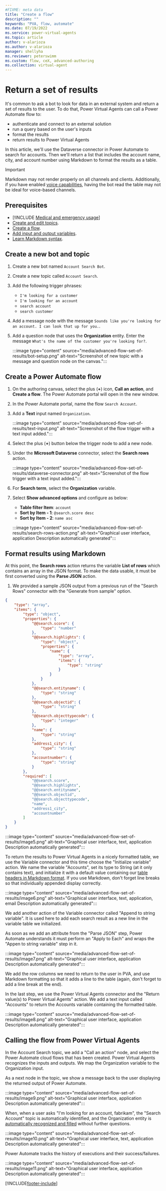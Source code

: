 ```yaml
---
#FIXME: meta data
title: "Create a flow"
description: ""
keywords: "PVA, flow, automate"
ms.date: 07/19/2022
ms.service: power-virtual-agents
ms.topic: article
author: v-alarioza
ms.author: v-alarioza
manager: shellyha
ms.reviewer: peterswimm
ms.custom: flow, ceX, advanced-authoring
ms.collection: virtual-agent
---
```


# Return a set of results

It's common to ask a bot to look for data in an external system and return a set of results to the user. To do that, Power Virtual Agents can call a Power Automate flow to:

- authenticate and connect to an external solution
- run a query based on the user's inputs
- format the results
- return results to Power Virtual Agents

In this article, we'll use the Dataverse connector in Power Automate to search for accounts. Then we'll return a list that includes the account name, city, and account number using Markdown to format the results as a table.

> [!IMPORTANT]
> Markdown may not render properly on all channels and clients. Additionally, if you have enabled [voice capabilities](configuration-hand-off-omnichannel.md), having the bot read the table may not be ideal for voice-based channels.

## Prerequisites

- [!INCLUDE [Medical and emergency usage](includes/pva-usage-limitations.md)]
- [Create and edit topics](authoring-create-edit-topics.md).
- [Create a flow](advanced-flow.md).
- [Add input and output variables](advanced-flow-input-output.md).
- [Learn Markdown syntax](https://www.markdownguide.org/).

## Create a new bot and topic

1. Create a new bot named `Account Search Bot`.

1. Create a new topic called `Account Search`.

1. Add the following trigger phrases:
   - `I'm looking for a customer`
   - `I'm looking for an account`
   - `search account`
   - `search customer`

1. Add a message node with the message `Sounds like you're looking for an account. I can look that up for you.`.

1. Add a question node that uses the **Organization** entity. Enter the message `What's the name of the customer you're looking for?`.

    :::image type="content" source="media/advanced-flow-set-of-results/bot-setup.png" alt-text="Screenshot of new topic with a message and question node on the canvas.":::

## Create a Power Automate flow

1. On the authoring canvas, select the plus (**+**) icon, **Call an action**, and **Create a flow**. The Power Automate portal will open in the new window.

1. In the Power Automate portal, name the flow `Search Account`.

1. Add a **Text** input named `Organization`.

    :::image type="content" source="media/advanced-flow-set-of-results/text-input.png" alt-text="Screenshot of the flow trigger with a text input added.":::

1. Select the plus (**+**) button below the trigger node to add a new node.

1. Under the **Microsoft Dataverse** connector, select the **Search rows** action.

    :::image type="content" source="media/advanced-flow-set-of-results/dataverse-connector.png" alt-text="Screenshot of the flow trigger with a text input added.":::

1. For **Search term**, select the **Organization** variable.

1. Select **Show advanced options** and configure as below:
    - **Table filter Item**: `account`
    - **Sort by Item - 1**: `@search.score desc`
    - **Sort by Item - 2**: `name asc`

    :::image type="content" source="media/advanced-flow-set-of-results/search-rows-action.png" alt-text="Graphical user interface, application Description automatically generated":::

## Format results using Markdown

At this point, the **Search rows** action returns the variable **List of rows** which contains an array in the JSON format. To make the data usable, it must be first converted using the **Parse JSON** action.

1. We provided a sample JSON output from a previous run of the "Search Rows" connector with the "Generate from sample" option.

<!-- FIXME: move snippet -->
```json
{
    "type": "array",
    "items": {
        "type": "object",
        "properties": {
            "@@search.score": {
                "type": "number"
            },
            "@@search.highlights": {
                "type": "object",
                "properties": {
                    "name": {
                        "type": "array",
                        "items": {
                            "type": "string"
                        }
                    }
                }
            },
            "@@search.entityname": {
                "type": "string"
            },
            "@@search.objectid": {
                "type": "string"
            },
            "@@search.objecttypecode": {
                "type": "integer"
            },
            "name": {
                "type": "string"
            },
            "address1_city": {
                "type": "string"
            },
            "accountnumber": {
                "type": "string"
            }
        },
        "required": [
            "@@search.score",
            "@@search.highlights",
            "@@search.entityname",
            "@@search.objectid",
            "@@search.objecttypecode",
            "name",
            "address1_city",
            "accountnumber"
        ]
    }
}
```

:::image type="content" source="media/advanced-flow-set-of-results/image5.png" alt-text="Graphical user interface, text, application Description automatically generated":::

To return the results to Power Virtual Agents in a nicely formatted table, we use the Variable connector and this time choose the "Initialize variable" action. We name the variable "Accounts", set its type to String (at it only contains text), and initialize it with a default value containing our [table headers in Markdown format](https://www.markdownguide.org/extended-syntax/#tables). If you use Markdown, don't forget line breaks so that individually appended display correctly.

:::image type="content" source="media/advanced-flow-set-of-results/image6.png" alt-text="Graphical user interface, text, application, email Description automatically generated":::

We add another action of the Variable connector called "Append to string variable". It is used here to add each search result as a new line in the variable table we initialized.

As soon as we add an attribute from the "Parse JSON" step, Power Automate understands it must perform an "Apply to Each" and wraps the "Appen to string variable" step in it.

:::image type="content" source="media/advanced-flow-set-of-results/image7.png" alt-text="Graphical user interface, application Description automatically generated":::

We add the row columns we need to return to the user in PVA, and use Markdown formatting so that it adds a line to the table (again, don't forget to add a line break at the end).

In the last step, we use the Power Virtual Agents connector and the "Return value(s) to Power Virtual Agents" action. We add a text input called "Accounts" to return the Accounts variable containing the formatted table.

:::image type="content" source="media/advanced-flow-set-of-results/image8.png" alt-text="Graphical user interface, application Description automatically generated":::

## Calling the flow from Power Virtual Agents

In the Account Search topic, we add a "Call an action" node, and select the Power Automate cloud flows that has been created. Power Virtual Agents recognizes the inputs and outputs. We map the Organization variable to the Organization input.

As a next node in the topic, we show a message back to the user displaying the returned output of Power Automate.

:::image type="content" source="media/advanced-flow-set-of-results/image9.png" alt-text="Graphical user interface, application Description automatically generated":::

When, when a user asks "I'm looking for an account, fabrikam", the "Search Account" topic is automatically identified, and the Organization entity is [automatically recognized and filled](advanced-entities-slot-filling.md) without further questions.

:::image type="content" source="media/advanced-flow-set-of-results/image10.png" alt-text="Graphical user interface, text, application Description automatically generated":::

Power Automate tracks the history of executions and their success/failures.

:::image type="content" source="media/advanced-flow-set-of-results/image11.png" alt-text="Graphical user interface, application Description automatically generated":::

[!INCLUDE[footer-include](includes/footer-banner.md)]
